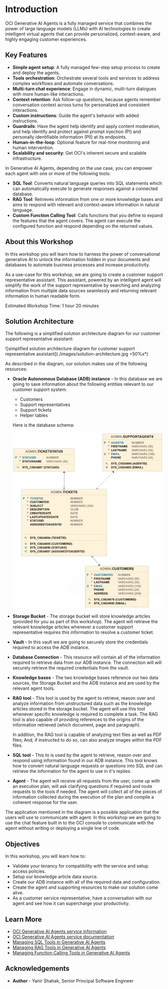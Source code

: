 # Introduction

OCI Generative AI Agents is a fully managed service that combines the power of large language models (LLMs) with AI technologies to create intelligent virtual agents that can provide personalized, context-aware, and highly engaging customer experiences.

## Key Features

- **Simple agent setup**: A fully managed few-step setup process to create and deploy the agents.
- **Tools orchestration**: Orchestrate several tools and services to address complex workflows and automate conversations.
- **Multi-turn chat experience**: Engage in dynamic, multi-turn dialogues with more human-like interactions.
- **Context retention**: Ask follow-up questions, because agents remember conversation context across turns for personalized and consistent interactions.
- **Custom instructions**: Guide the agent's behavior with added instructions.
- **Guardrails**: Have the agent help identify and apply content moderation, and help identify and protect against prompt injection (PI) and personally identifiable information (PII) at its endpoints.
- **Human-in-the-loop**: Optional feature for real-time monitoring and human intervention.
- **Scalability and security**: Get OCI's inherent secure and scalable infrastructure.

In Generative AI Agents, depending on the use case, you can empower each agent with one or more of the following tools:

- **SQL Tool**: Converts natural language queries into SQL statements which can automatically execute to generate responses against a connected database.
- **RAG Tool**: Retrieves information from one or more knowledge bases and aims to respond with relevant and context-aware information in natural language.
- **Custom Function Calling Tool**: Calls functions that you define to expand the features that the agent covers. The agent can execute the configured function and respond depending on the returned values.

## About this Workshop

In this workshop you will learn how to harness the power of conversational generative AI to unlock the information hidden in your documents and databases to automate business processes and increase productivity.

As a use-case for this workshop, we are going to create a customer support representative assistant. This assistant, powered by an intelligent agent will simplify the work of the support representative by searching and analyzing information from multiple data sources seamlessly and returning relevant information in human readable form.

Estimated Workshop Time: 1 hour 20 minutes

## Solution Architecture

The following is a simplified solution architecture diagram for our customer support representative assistant:

![simplified solution architecture diagram for customer support representative assistant](./images/solution-architecture.jpg =50%x*)

As described in the diagram, our solution makes use of the following resources:

- **Oracle Autonomous Database (ADB) instance** - In this database we are going to save information about the following entities relevant to our customer support system:

    - Customers
    - Support representatives
    - Support tickets
    - Helper tables

  Here is the database schema:

  ![Tickets database schema](./images/database-schema.jpg)

- **Storage Bucket** - The storage bucket will store knowledge articles (provided for you as part of this workshop). The agent  will retrieve the relevant knowledge articles whenever a customer support representative requires this information to resolve a customer ticket.
- **Vault** - In this vault we are going to securely store the credentials required to access the ADB instance.
- **Database Connection** - This resource will contain all of the information required to retrieve data from our ADB instance. The connection will will securely retrieve the required credentials from the vault.
- **Knowledge bases** - The two knowledge bases reference our two data sources, the Storage Bucket and the ADB instance and are used by the relevant agent tools.
- **RAG tool** - This tool is used by the agent to retrieve, reason over and analyze information from unstructured data such as the knowledge articles stored in the storage bucket. The agent will use this tool whenever specific knowledge is required to complete a task. The RAG tool is also capable of providing references to the origins of the information retrieved (which document, page and paragraph).

  In addition, the RAG tool is capable of analyzing text files as well as PDF files; And, if instructed to do so, can also analyze images within the PDF files.

- **SQL tool** - This to is used by the agent to retrieve, reason over and respond using information found in our ADB instance. This tool knows how to convert natural language requests or questions into SQL and can retrieve the information for the agent to use in it's replies.
- **Agent** - The agent will receive all requests from the user, come up with an execution plan, will ask clarifying questions if required and route requests to the tools if needed. The agent will collect all of the pieces of information collected during the execution of the plan and compile a coherent response for the user.

The application mentioned in the diagram is a possible application that the users will use to communicate with agent. In this workshop we are going to use the chat feature built in to the OCI console to communicate with the agent without writing or deploying a single line of code.

## Objectives

In this workshop, you will learn how to:

- Validate your tenancy for compatibility with the service and setup access policies.
- Setup our knowledge article data source.
- Create our ADB instance with all of the required data and configuration.
- Create the agent and supporting resources to make our solution come alive.
- As a customer service representative, have a conversation with our agent and see how it can supercharge your productivity.

## Learn More

- [OCI Generative AI Agents service information](https://www.oracle.com/artificial-intelligence/generative-ai/agents/)
- [OCI Generative AI Agents service documentation](https://docs.oracle.com/en-us/iaas/Content/generative-ai-agents/home.htm)
- [Managing SQL Tools in Generative AI Agents](https://docs.oracle.com/en-us/iaas/Content/generative-ai-agents/sql-tool.htm)
- [Managing RAG Tools in Generative AI Agents](https://docs.oracle.com/en-us/iaas/Content/generative-ai-agents/RAG-tool.htm)
- [Managing Function Calling Tools in Generative AI Agents](https://docs.oracle.com/en-us/iaas/Content/generative-ai-agents/function-calling-tool.htm)

## Acknowledgements

- **Author** - Yanir Shahak, Senior Principal Software Engineer
